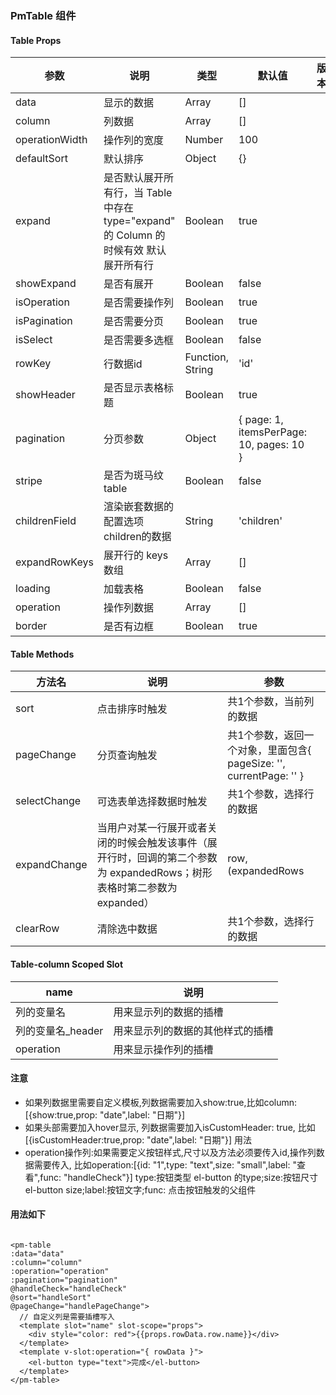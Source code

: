 ### PmTable 组件

#### Table Props

| 参数 | 说明 | 类型 | 默认值 | 版本 |
| --- | --- | --- | --- | --- |
| data | 显示的数据 | Array | [] |  |
| column | 列数据 | Array | [] |  |
| operationWidth | 操作列的宽度 | Number | 100 |  |
| defaultSort | 默认排序 | Object | {} |  |
| expand | 是否默认展开所有行，当 Table 中存在 type="expand" 的 Column 的时候有效 默认展开所有行 | Boolean | true |  |
| showExpand | 是否有展开 | Boolean| false |  |
| isOperation | 是否需要操作列 | Boolean | true |  |
| isPagination | 是否需要分页 | Boolean | true |  |
| isSelect | 是否需要多选框 | Boolean | false |  |
| rowKey | 行数据id | Function, String | 'id' |  |
| showHeader | 是否显示表格标题 | Boolean  | true |  |
| pagination | 分页参数 | Object | { page: 1, itemsPerPage: 10, pages: 10 } |  |
| stripe | 是否为斑马纹 table | Boolean | false |  |
| childrenField | 渲染嵌套数据的配置选项 children的数据 | String | 'children' |  |
| expandRowKeys | 展开行的 keys 数组 | Array | [] |  |
| loading | 加载表格 | Boolean | false |  |
| operation | 操作列数据 | Array | [] |  |
| border | 是否有边框 | Boolean | true |  |


#### Table Methods
| 方法名 | 说明 | 参数
| --- | --- | --- 
| sort | 点击排序时触发 | 共1个参数，当前列的数据 
| pageChange | 分页查询触发 | 共1个参数，返回一个对象，里面包含{ pageSize: '', currentPage: '' }
| selectChange | 可选表单选择数据时触发 | 共1个参数，选择行的数据
| expandChange | 当用户对某一行展开或者关闭的时候会触发该事件（展开行时，回调的第二个参数为 expandedRows；树形表格时第二参数为 expanded） | row, (expandedRows | expanded)
| clearRow | 清除选中数据 | 共1个参数，选择行的数据


#### Table-column Scoped Slot
| name | 说明
| --- | --- 
| 列的变量名 | 用来显示列的数据的插槽
| 列的变量名_header | 用来显示列的数据的其他样式的插槽
| operation | 用来显示操作列的插槽

#### 注意
- 如果列数据里需要自定义模板,列数据需要加入show:true,比如column:[{show:true,prop: "date",label: "日期"}]
- 如果头部需要加入hover显示, 列数据需要加入isCustomHeader: true, 比如[{isCustomHeader:true,prop: "date",label: "日期"}] 用法<template v-slot:date_header></template>
- operation操作列:如果需要定义按钮样式,尺寸以及方法必须要传入id,操作列数据需要传入,
比如operation:[{id: "1",type: "text",size: "small",label: "查看",func: "handleCheck"}]
type:按钮类型 el-button 的type;size:按钮尺寸 el-button size;label:按钮文字;func: 点击按钮触发的父组件

#### 用法如下
```

<pm-table
:data="data"
:column="column"
:operation="operation"
:pagination="pagination"
@handleCheck="handleCheck"
@sort="handleSort"
@pageChange="handlePageChange">
  // 自定义列是需要插槽写入
  <template slot="name" slot-scope="props">
    <div style="color: red">{{props.rowData.row.name}}</div>
  </template>
  <template v-slot:operation="{ rowData }">
    <el-button type="text">完成</el-button>
  </template>
</pm-table>
  
```

